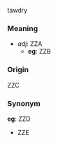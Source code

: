 tawdry
### Meaning
+ _adj_: ZZA
    + __eg__: ZZB

### Origin

ZZC

### Synonym

__eg__: ZZD

+ ZZE



